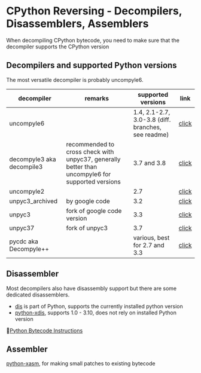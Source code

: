 # CPython Reversing - Decompilers, Disassemblers, Assemblers

When decompiling CPython bytecode, you need to make sure that the decompiler supports the CPython version

## Decompilers and supported Python versions

The most versatile decompiler is probably uncompyle6.

| decompiler                            | remarks                                                                                          | supported versions                                 | link                                                |
| ------------------------------------- | ------------------------------------------------------------------------------------------------ | -------------------------------------------------- | --------------------------------------------------- |
| uncompyle6                |                                                                                   | 1.4, 2.1-2.7, 3.0-3.8 (diff. branches, see readme) | [click](https://pypi.org/project/uncompyle6/)       |
| decompyle3 aka decompile3 | recommended to cross check with unpyc37, generally better than uncompyle6 for supported versions | 3.7 and 3.8                                        | [click](https://github.com/rocky/python-decompile3) |
| uncompyle2                |                                                                                                  | 2.7                                                | [click](https://github.com/wibiti/uncompyle2)       |
| unpyc3_archived               | by google code                                                                                   | 3.2                                                | [click](https://code.google.com/archive/p/unpyc3/)                                                    |
| unpyc3                    | fork of google code version                                                                      | 3.3                                                | [click](https://github.com/figment/unpyc3)          |
| unpyc37                   | fork of unpyc3                                                                                   | 3.7                                                | [click](https://github.com/andrew-tavera/unpyc37)   |
| pycdc aka Decompyle++     |                                                                                                  | various, best for 2.7 and 3.3                         | [click](https://github.com/zrax/pycdc)              |

## Disassembler

Most decompilers also have disassembly support but there are some dedicated disassemblers.

* [dis](https://docs.python.org/3/library/dis.html) is part of Python, supports the currently installed python version
* [python-xdis](https://github.com/rocky/python-xdis), supports 1.0 - 3.10, does not rely on installed Python version

🔗[Python Bytecode Instructions](https://docs.python.org/3/library/dis.html#python-bytecode-instructions)

## Assembler

[python-xasm](https://github.com/rocky/python-xasm), for making small patches to existing bytecode